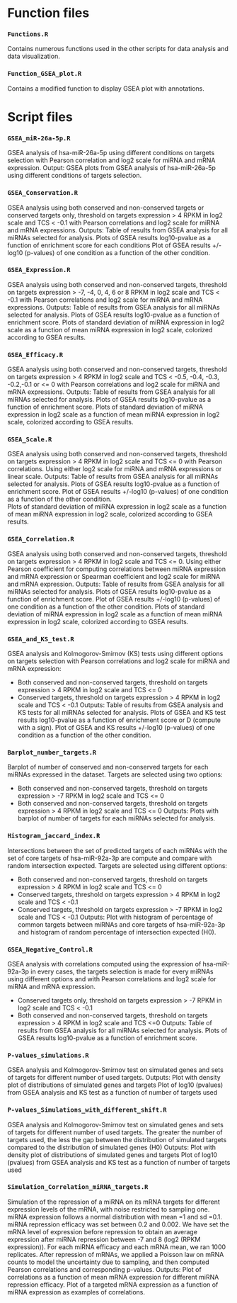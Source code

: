 # Function files

### `Functions.R`
Contains numerous functions used in the other scripts for data analysis and data visualization.

### `Function_GSEA_plot.R`
Contains a modified function to display GSEA plot with annotations. 

# Script files

### `GSEA_miR-26a-5p.R` 
GSEA analysis of hsa-miR-26a-5p using different conditions on targets selection with Pearson correlation and log2 scale for miRNA and mRNA expression. 
Output: GSEA plots from GSEA analysis of hsa-miR-26a-5p using different conditions of targets selection. 

### `GSEA_Conservation.R`
GSEA analysis using both conserved and non-conserved targets or conserved targets only, threshold on targets expression >  4 RPKM in log2 scale and TCS < -0.1 with Pearson correlations and log2 scale for miRNA and mRNA expressions. 
Outputs: 
Table of results from GSEA analysis for all miRNAs selected for analysis.
Plots of GSEA results log10-pvalue as a function of enrichment score for each conditions
Plot of GSEA results +/-log10 (p-values) of one condition as a function of the other condition.  

### `GSEA_Expression.R`
GSEA analysis using both conserved and non-conserved targets, threshold on targets expression > -7, -4, 0, 4, 6 or 8 RPKM in log2 scale and TCS < -0.1 with Pearson correlations and log2 scale for miRNA and mRNA expressions. 
Outputs:
Table of results from GSEA analysis for all miRNAs selected for analysis.
Plots of GSEA results log10-pvalue as a function of enrichment score.
Plots of standard deviation of miRNA expression in log2 scale as a function of mean miRNA expression in log2 scale, colorized according to GSEA results.

### `GSEA_Efficacy.R`
GSEA analysis using both conserved and non-conserved targets, threshold on targets expression > 4 RPKM in log2 scale and TCS < -0.5, -0.4, -0.3, -0.2,-0.1 or  <= 0 with Pearson correlations and log2 scale for miRNA and mRNA expressions. 
Outputs:
Table of results from GSEA analysis for all miRNAs selected for analysis.
Plots of GSEA results log10-pvalue as a function of enrichment score.
Plots of standard deviation of miRNA expression in log2 scale as a function of mean miRNA expression in log2 scale, colorized according to GSEA results.

### `GSEA_Scale.R`
GSEA analysis using both conserved and non-conserved targets, threshold on targets expression > 4 RPKM in log2 scale and TCS <= 0 with Pearson correlations. Using either log2 scale for miRNA and mRNA expressions or linear scale. 
Outputs:
Table of results from GSEA analysis for all miRNAs selected for analysis.
Plots of GSEA results log10-pvalue as a function of enrichment score.
Plot of GSEA results +/-log10 (p-values) of one condition as a function of the other condition.  
Plots of standard deviation of miRNA expression in log2 scale as a function of mean miRNA expression in log2 scale, colorized according to GSEA results.

### `GSEA_Correlation.R`
GSEA analysis using both conserved and non-conserved targets, threshold on targets expression > 4 RPKM in log2 scale and TCS <= 0. Using either Pearson coefficient for computing correlations between miRNA expression and mRNA expression or Spearman coefficient and log2 scale for miRNA and mRNA expression. 
Outputs:
Table of results from GSEA analysis for all miRNAs selected for analysis.
Plots of GSEA results log10-pvalue as a function of enrichment score.
Plot of GSEA results +/-log10 (p-values) of one condition as a function of the other condition.
Plots of standard deviation of miRNA expression in log2 scale as a function of mean miRNA expression in log2 scale, colorized according to GSEA results.
  

### `GSEA_and_KS_test.R`
GSEA analysis and Kolmogorov-Smirnov (KS) tests using different options on targets selection with Pearson correlations and log2 scale for miRNA and mRNA expression: 
- Both conserved and non-conserved targets, threshold on targets expression > 4 RPKM in log2 scale and TCS <= 0 
- Conserved targets, threshold on targets expression > 4 RPKM in log2 scale and TCS < -0.1 
Outputs: 
Table of results from GSEA analysis and KS tests for all miRNAs selected for analysis.
Plots of GSEA and KS test results log10-pvalue as a function of enrichment score or D (compute with a sign).
Plot of GSEA and KS results +/-log10 (p-values) of one condition as a function of the other condition.  

### `Barplot_number_targets.R`
Barplot of number of conserved and non-conserved targets for each miRNAs expressed in the dataset. 
Targets are selected using two options:
- Both conserved and non-conserved targets, threshold on targets expression > -7 RPKM in log2 scale and TCS <= 0
- Both conserved and non-conserved targets, threshold on targets expression > 4 RPKM in log2 scale and TCS <= 0
Outputs:
Plots with barplot of number of targets for each miRNAs selected for analysis. 

### `Histogram_jaccard_index.R`
Intersections between the set of predicted targets of each miRNAs with the set of core targets of hsa-miR-92a-3p are compute and compare with random intersection expected. Targets are selected using different options: 
- Both conserved and non-conserved targets, threshold on targets expression > 4 RPKM in log2 scale and TCS <= 0 
- Conserved targets, threshold on targets expression > 4 RPKM in log2 scale and TCS < -0.1 
- Conserved targets, threshold on targets expression > -7 RPKM in log2 scale and TCS < -0.1 
Outputs: 
Plot with histogram of percentage of common targets between miRNAs and core targets of hsa-miR-92a-3p and histogram of random percentage of intersection expected (H0). 

### `GSEA_Negative_Control.R`
GSEA analysis with correlations computed using the expression of hsa-miR-92a-3p in every cases, the targets selection is made for every miRNAs using different options and with Pearson correlations and log2 scale for miRNA and mRNA expression. 
- Conserved targets only, threshold on targets expression > -7 RPKM in log2 scale and TCS < -0.1
- Both conserved and non-conserved targets, threshold on targets expression > 4 RPKM in log2 scale and TCS <=0
Outputs: 
Table of results from GSEA analysis for all miRNAs selected for analysis.
Plots of GSEA results log10-pvalue as a function of enrichment score.

### `P-values_simulations.R`
GSEA analysis and Kolmogorov-Smirnov test on simulated genes and sets of targets for different number of used targets.
Outputs:
Plot with density plot of distributions of simulated genes and targets
Plot of log10 (pvalues) from GSEA analysis and KS test as a function of number of targets used
 
### `P-values_Simulations_with_different_shift.R`
GSEA analysis and Kolmogorov-Smirnov test on simulated genes and sets of targets for different number of used targets. The greater the number of targets used, the less the gap between the distribution of simulated targets compared to the distribution of simulated genes (H0)
Outputs:
Plot with density plot of distributions of simulated genes and targets
Plot of log10 (pvalues) from GSEA analysis and KS test as a function of number of targets used

### `Simulation_Correlation_miRNA_targets.R`
Simulation of the repression of a miRNA on its mRNA targets for different expression levels of the mRNA, with noise restricted to sampling one. miRNA expression follows a normal distribution with mean =1 and sd =0.1. miRNA repression efficacy was set between 0.2 and 0.002. We have set the mRNA level of expression before repression to obtain an average expression after miRNA repression between -7 and 8 (log2 (RPKM expression)). For each miRNA efficacy and each mRNA mean, we ran 1000 replicates. After repression of mRNAs, we applied a Poisson law on mRNA counts to model the uncertainty due to sampling, and then computed Pearson correlations and corresponding p-values.
Outputs: 
Plot of correlations as a function of mean mRNA expression for different miRNA repression efficacy.
Plot of a targeted mRNA expression as a function of miRNA expression as examples of correlations.   
